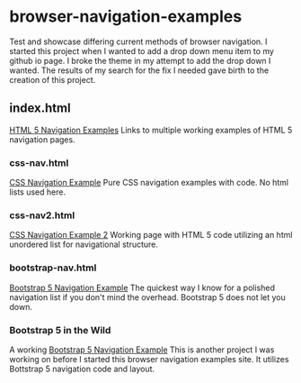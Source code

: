 # browser-navigation-examples
Test and showcase differing current methods of browser navigation.
I started this project when I wanted to add a drop down menu item to my github io page. I broke the theme in my attempt to add the drop down I wanted. The results of my search for the fix I needed gave birth to the creation of this project.

## index.html
[HTML 5 Navigation Examples](https://dan-carroll.github.io/navigation-examples/)
Links to multiple working examples of HTML 5 navigation pages.

### css-nav.html
[CSS Navigation Example](https://dan-carroll.github.io/navigation-examples/css-nav.html)
Pure CSS navigation examples with code. No html lists used here.

### css-nav2.html
[CSS Navigation Example 2](https://dan-carroll.github.io/navigation-examples/css-nav2.html)
Working page with HTML 5 code utilizing an html unordered list for navigational structure.

### bootstrap-nav.html
[Bootstrap 5 Navigation Example](https://dan-carroll.github.io/navigation-examples/bootstrap-nav.html)
The quickest way I know for a polished navigation list if you don't mind the overhead. Bootstrap 5 does not let you down.

### Bootstrap 5 in the Wild
A working [Bootstrap 5 Navigation Example](https://dan-carroll.github.io/navigation-examples/bootstrap-nav.html)
This is another project I was working on before I started this browser navigation examples site. It utilizes Bottstrap 5 navigation code and layout.
